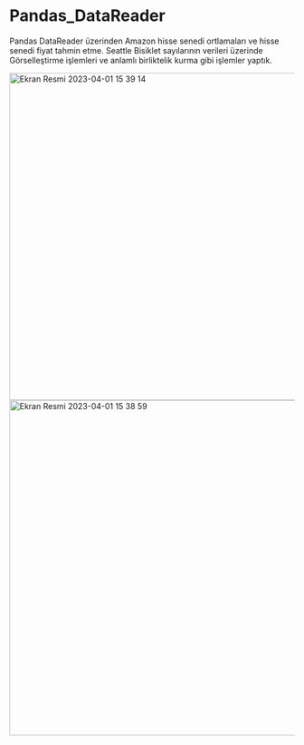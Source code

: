 # Pandas_DataReader

Pandas DataReader üzerinden Amazon hisse senedi ortlamaları ve hisse senedi fiyat tahmin etme.
Seattle Bisiklet sayılarının verileri üzerinde Görselleştirme işlemleri ve anlamlı birliktelik kurma gibi işlemler yaptık.

<img width="577" alt="Ekran Resmi 2023-04-01 15 39 14" src="https://user-images.githubusercontent.com/91786686/229289248-ebbd9838-7c6f-45be-af0f-4b84b440d7b6.png">

<img width="591" alt="Ekran Resmi 2023-04-01 15 38 59" src="https://user-images.githubusercontent.com/91786686/229289237-8f18122d-a398-47cb-9709-13e4db1e6bb4.png">

